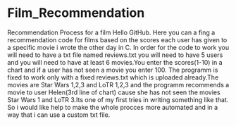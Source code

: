# Film_Recommendation
Recommendation Process for a film 
Hello GitHub. Here you can a fing a recommendation code for films based on the scores each user has given to a specific movie i wrote the other day in C. In order for the code to work you will need to have a 
txt file named reviews.txt you will need to have 5 users and you will need to have at least 6 movies.You enter the scores(1-10) in a chart and if a user has not seen a movie you enter 100.
The programm is fixed to work only with a fixed reviews.txt which is uploaded already.The movies are Star Wars 1,2,3 and LoTR 1,2,3 and the programm recommends a movie to user Helen(3rd line of chart) cause she
has not seen the movies Star Wars 1 and LoTR 3.Its one of my first tries in writing something like that. So i would like help to make the whole procces more automated and in a way that i can use a custom txt file.
